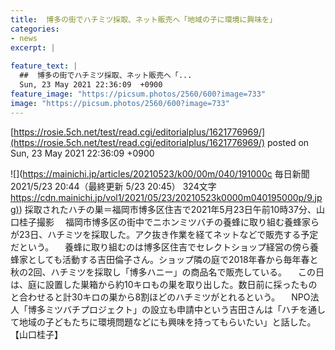 ```yaml
---
title:  博多の街でハチミツ採取、ネット販売へ「地域の子に環境に興味を」  
categories:
- news
excerpt: |
  
feature_text: |
  ##  博多の街でハチミツ採取、ネット販売へ「...
  Sun, 23 May 2021 22:36:09  +0900
feature_image: "https://picsum.photos/2560/600?image=733"
image: "https://picsum.photos/2560/600?image=733"
---
```


[https://rosie.5ch.net/test/read.cgi/editorialplus/1621776969/](https://rosie.5ch.net/test/read.cgi/editorialplus/1621776969/)
posted on Sun, 23 May 2021 22:36:09  +0900

<!--more-->

![](https://mainichi.jp/articles/20210523/k00/00m/040/191000c 毎日新聞 2021/5/23 20:44（最終更新 5/23 20:45） 324文字 [https://cdn.mainichi.jp/vol1/2021/05/23/20210523k0000m040195000p/9.jpg)](https://cdn.mainichi.jp/vol1/2021/05/23/20210523k0000m040195000p/9.jpg)) 採取されたハチの巣＝福岡市博多区住吉で2021年5月23日午前10時37分、山口桂子撮影 　福岡市博多区の街中でニホンミツバチの養蜂に取り組む養蜂家らが23日、ハチミツを採取した。アク抜き作業を経てネットなどで販売する予定だという。 　養蜂に取り組むのは博多区住吉でセレクトショップ経営の傍ら養蜂家としても活動する吉田倫子さん。ショップ隣の庭で2018年春から毎年春と秋の2回、ハチミツを採取し「博多ハニー」の商品名で販売している。 　この日は、庭に設置した巣箱から約10キロもの巣を取り出した。数日前に採ったものと合わせると計30キロの巣から8割ほどのハチミツがとれるという。 　NPO法人「博多ミツバチプロジェクト」の設立も申請中という吉田さんは「ハチを通して地域の子どもたちに環境問題などにも興味を持ってもらいたい」と話した。【山口桂子】
